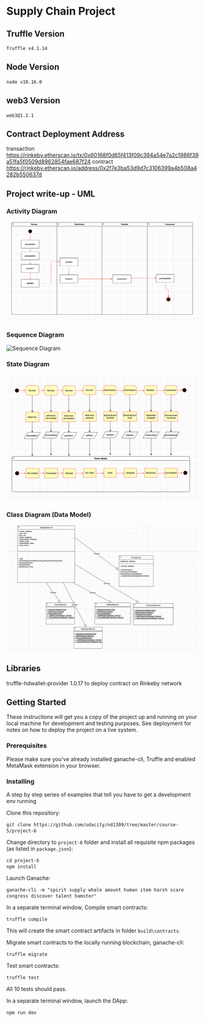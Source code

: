 # Supply Chain Project

## Truffle Version
>
    Truffle v4.1.14
>

## Node Version
>
    node v10.16.0
>

## web3 Version
>
    web3@1.2.1
>
## Contract Deployment Address
>
transaction https://rinkeby.etherscan.io/tx/0x60168f0d65f413f09c394a54e7a2c1986f39a51fa5f0509d8962854fae687f24
contract https://rinkeby.etherscan.io/address/0x2f7e3ba53d9d7c3106399a4b508a4282b550637d

## Project write-up - UML

### Activity Diagram
![Activity Diagram](uml/activity.png)

### Sequence Diagram
![Sequence Diagram](uml/sequence.pn)

### State Diagram
![State Diagram](uml/state.png)

### Class Diagram (Data Model)
![Class Diagram](uml/class.png)

## Libraries
truffle-hdwallet-provider 1.0.17 to deploy contract on Rinkeby network


## Getting Started

These instructions will get you a copy of the project up and running on your local machine for development and testing purposes. See deployment for notes on how to deploy the project on a live system.

### Prerequisites

Please make sure you've already installed ganache-cli, Truffle and enabled MetaMask extension in your browser.

### Installing

A step by step series of examples that tell you have to get a development env running

Clone this repository:

```
git clone https://github.com/udacity/nd1309/tree/master/course-5/project-6
```

Change directory to ```project-6``` folder and install all requisite npm packages (as listed in ```package.json```):

```
cd project-6
npm install
```

Launch Ganache:

```
ganache-cli -m "spirit supply whale amount human item harsh scare congress discover talent hamster"
```

In a separate terminal window, Compile smart contracts:

```
truffle compile
```

This will create the smart contract artifacts in folder ```build\contracts```.

Migrate smart contracts to the locally running blockchain, ganache-cli:

```
truffle migrate
```

Test smart contracts:

```
truffle test
```

All 10 tests should pass.

In a separate terminal window, launch the DApp:

```
npm run dev
```
